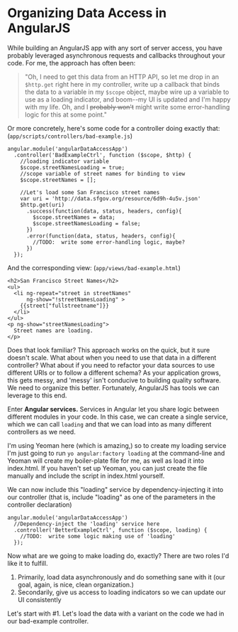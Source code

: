 Organizing Data Access in AngularJS
===================================

While building an AngularJS app with any sort of server access, you have probably leveraged asynchronous requests and callbacks throughout your code.  For me, the approach has often been:

>  "Oh, I need to get this data from an HTTP API, so let me drop in an `$http.get` right here in my controller, write up a callback that binds the data to a variable in my `$scope` object, maybe wire up a variable to use as a loading indicator, and boom--my UI is updated and I'm happy with my life.  Oh, and I ~~probably won't~~ might write some error-handling logic for this at some point."

Or more concretely, here's some code for a controller doing exactly that: (`app/scripts/controllers/bad-example.js`)


    angular.module('angularDataAccessApp')
      .controller('BadExampleCtrl', function ($scope, $http) {
        //loading indicator variable
        $scope.streetNamesLoading = true;
        //scope variable of street names for binding to view
        $scope.streetNames = [];
        
        //Let's load some San Francisco street names
        var uri = 'http://data.sfgov.org/resource/6d9h-4u5v.json'
        $http.get(uri)
          .success(function(data, status, headers, config){
            $scope.streetNames = data;
            $scope.streetNamesLoading = false;
          })
          .error(function(data, status, headers, config){
            //TODO:  write some error-handling logic, maybe? 
          })
      });

And the corresponding view: (`app/views/bad-example.html`)

    <h2>San Francisco Street Names</h2>
    <ul>
      <li ng-repeat="street in streetNames"
          ng-show="!streetNamesLoading" >
        {{street["fullstreetname"]}}
      </li>
    </ul>
    <p ng-show="streetNamesLoading">
      Street names are loading.
    </p>


Does that look familiar?  This approach works on the quick, but it sure doesn't scale.  What about when you need to use that data in a different controller?  What about if you need to refactor your data sources to use different URIs or to follow a different schema?  As your application grows, this gets messy, and 'messy' isn't conducive to building quality software.  We need to organize this better.  Fortunately, AngularJS has tools we can leverage to this end.

Enter **Angular services.**  Services in Angular let you share logic between different modules in your code.  In this case, we can create a single service, which we can call `loading` and that we can load into as many different controllers as we need.

I'm using Yeoman here (which is amazing,) so to create my loading service I'm just going to run `yo angular:factory loading` at the command-line and Yeoman will create my boiler-plate file for me, as well as load it into index.html.  If you haven't set up Yeoman, you can just create the file manually and include the script in index.html yourself.

We can now include this "loading" service by dependency-injecting it into our controller (that is, include "loading" as one of the parameters in the controller declaration)

    angular.module('angularDataAccessApp')
      //Dependency-inject the 'loading' service here
      .controller('BetterExampleCtrl', function ($scope, loading) {
        //TODO:  write some logic making use of 'loading'
      });


Now what are we going to make loading do, exactly?  There are two roles I'd like it to fulfill.

 1. Primarily, load data asynchronously and do something sane with it (our goal, again, is nice, clean organization.)
 2. Secondarily, give us access to loading indicators so we can update our UI consistently

Let's start with #1.  Let's load the data with a variant on the code we had in our bad-example controller.

